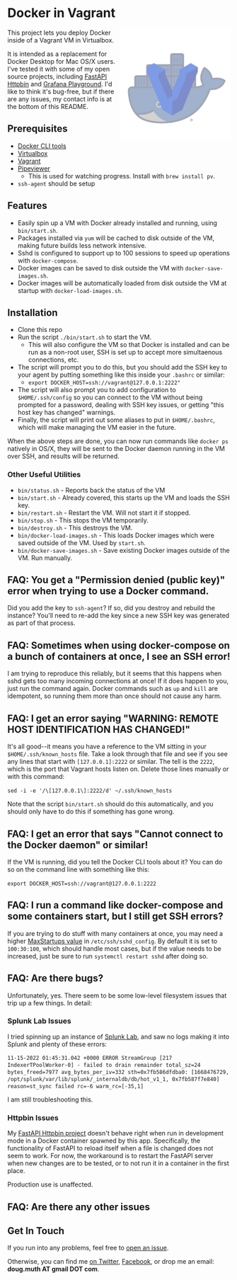 
# Docker in Vagrant

<img src="./img/logo.png" align="right" width="250" />

This project lets you deploy Docker inside of a Vagrant VM in Virtualbox.

It is intended as a replacement for Docker Desktop for Mac OS/X users.  I've tested it with some of my open source projects, including [FastAPI Httpbin](https://github.com/dmuth/fastapi-httpbin) and [Grafana Playground](https://github.com/dmuth/grafana-playground).  I'd like to think it's bug-free, but if there are any issues, my contact info is at the bottom of this README.


## Prerequisites

- [Docker CLI tools](https://formulae.brew.sh/formula/docker)
- [Virtualbox](https://www.virtualbox.org/)
- [Vagrant](https://www.vagrantup.com/)
- [Pipeviewer](https://catonmat.net/unix-utilities-pipe-viewer)
  - This is used for watching progress.  Install with `brew install pv`.
- `ssh-agent` should be setup


## Features

- Easily spin up a VM with Docker already installed and running, using `bin/start.sh`.
- Packages installed via `yum` will be cached to disk outside of the VM, making future builds less network intensive.
- Sshd is configured to support up to 100 sessions to speed up operations with `docker-compose`.
- Docker images can be saved to disk outside the VM with `docker-save-images.sh`.
- Docker images will be automatically loaded from disk outside the VM at startup with `docker-load-images.sh`.


## Installation

- Clone this repo
- Run the script `./bin/start.sh` to start the VM.
  - This will also configure the VM so that Docker is installed and can be run as a non-root user, SSH is set up to accept more simultaenous connections, etc.
- The script will prompt you to do this, but you should add the SSH key to your agent by putting something like this inside your `.bashrc` or similar:
  - `export DOCKER_HOST=ssh://vagrant@127.0.0.1:2222"`
- The script will also prompt you to add configuration to `$HOME/.ssh/config` so you can connect to the VM without being prompted for a password, dealing with SSH key issues, or getting "this host key has changed" warnings.
- Finally, the script will print out some aliases to put in `$HOME/.bashrc`, which will make managing the VM easier in the future.

When the above steps are done, you can now run commands like `docker ps` natively in OS/X,
they will be sent to the Docker daemon running in the VM over SSH, and results will be returned.


### Other Useful Utilities

- `bin/status.sh` - Reports back the status of the VM
- `bin/start.sh` - Already covered, this starts up the VM and loads the SSH key.
- `bin/restart.sh` - Restart the VM.  Will not start it if stopped.
- `bin/stop.sh`  - This stops the VM temporarily.
- `bin/destroy.sh` - This destroys the VM.
- `bin/docker-load-images.sh` - This loads Docker images which were saved outside of the VM. Used by `start.sh`.
- `bin/docker-save-images.sh` - Save existing Docker images outside of the VM. Run manually.


## FAQ: You get a "Permission denied (public key)" error when trying to use a Docker command.

Did you add the key to `ssh-agent`?  If so, did you destroy and rebuild the instance?  You'll need to re-add the key since a new SSH key was generated as part of that process.


## FAQ: Sometimes when using docker-compose on a bunch of containers at once, I see an SSH error!

I am trying to reproduce this reliably, but it seems that this happens when sshd gets too many incoming connections at once!  If it does happen to you, just run the command again.  Docker commands such as `up` and `kill` are idempotent, so running them more than once should not cause any harm.


## FAQ: I get an error saying "WARNING: REMOTE HOST IDENTIFICATION HAS CHANGED!"

It's all good--it means you have a reference to the VM sitting in your `$HOME/.ssh/known_hosts` file.
Take a look through that file and see if you see any lines that start with `[127.0.0.1]:2222` or similar.
The tell is the `2222`, which is the port that Vagrant hosts listen on.  Delete those lines manually 
or with this command:

`sed -i -e '/\[127.0.0.1\]:2222/d' ~/.ssh/known_hosts`

Note that the script `bin/start.sh` should do this automatically, and you should only have to
do this if something has gone wrong.


## FAQ: I get an error that says "Cannot connect to the Docker daemon" or similar!

If the VM is running, did you tell the Docker CLI tools about it?  You can do so on the command
line with something like this:

`export DOCKER_HOST=ssh://vagrant@127.0.0.1:2222`


## FAQ: I run a command like docker-compose and some containers start, but I still get SSH errors?

If you are trying to do stuff with many containers at once, you may need a higher [MaxStartups value](https://stackoverflow.com/questions/4812134/in-sshd-configuration-what-does-maxstartups-103060-mean) in `/etc/ssh/sshd_config`.  By default it is set to `100:30:100`, which should handle most cases, but if the value needs to be increased, just be sure to run `systemctl restart sshd` after doing so.


## FAQ: Are there bugs?

Unfortunately, yes.  There seem to be some low-level filesystem issues that trip up a few things.  In detail:


### Splunk Lab Issues

I tried spinning up an instance of [Splunk Lab](https://github.com/dmuth/splunk-lab), and saw no logs making it into Splunk and plenty of these errors:

```
11-15-2022 01:45:31.042 +0000 ERROR StreamGroup [217 IndexerTPoolWorker-0] - failed to drain remainder total_sz=24 bytes_freed=7977 avg_bytes_per_iv=332 sth=0x7fb586dfdba0: [1668476729, /opt/splunk/var/lib/splunk/_internaldb/db/hot_v1_1, 0x7fb587f7e840] reason=st_sync failed rc=-6 warm_rc=[-35,1]
```

I am still troubleshooting this.


### Httpbin Issues

My [FastAPI Httpbin project](https://github.com/dmuth/fastapi-httpbin) doesn't behave right when
run in development mode in a Docker container spawned by this app.  Specifically, the functionality
of FastAPI to reload itself when a file is changed does not seem to work.  For now, the workaround
is to restart the FastAPI server when new changes are to be tested, or to not run it in a container 
in the first place.

Production use is unaffected.


## FAQ: Are there any other issues






## Get In Touch

If you run into any problems, feel free to [open an issue](https://github.com/dmuth/docker-in-vagrant/issues).

Otherwise, you can find me [on Twitter](https://twitter.com/dmuth), [Facebook](https://facebook.com/dmuth), or drop me an email: **doug.muth AT gmail DOT com**.



